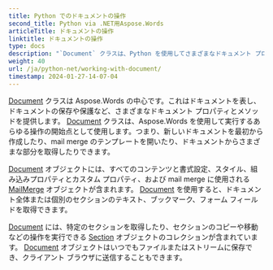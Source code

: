```yaml
---
title: Python でのドキュメントの操作
second_title: Python via .NET用Aspose.Words
articleTitle: ドキュメントの操作
linktitle: ドキュメントの操作
type: docs
description: "`Document` クラスは、Python を使用してさまざまなドキュメント プロパティとメソッドを提供します。 `Document` クラスは、Python 用の Aspose.Words を使用して実行するあらゆる処理の開始点として使用します。 `Document` オブジェクトは、ファイルまたはストリームに保存したり、ブラウザに送信したりできます。"
weight: 40
url: /ja/python-net/working-with-document/
timestamp: 2024-01-27-14-07-04
---
```


[Document](https://reference.aspose.com/words/python-net/aspose.words/document/) クラスは Aspose.Words の中心です。これはドキュメントを表し、ドキュメントの保存や保護など、さまざまなドキュメント プロパティとメソッドを提供します。 [Document](https://reference.aspose.com/words/python-net/aspose.words/document/) クラスは、Aspose.Words を使用して実行するあらゆる操作の開始点として使用します。つまり、新しいドキュメントを最初から作成したり、mail merge のテンプレートを開いたり、ドキュメントからさまざまな部分を取得したりできます。

[Document](https://reference.aspose.com/words/python-net/aspose.words/document/) オブジェクトには、すべてのコンテンツと書式設定、スタイル、組み込みプロパティとカスタム プロパティ、および mail merge に使用される [MailMerge](https://reference.aspose.com/words/python-net/aspose.words.mailmerging/mailmerge/) オブジェクトが含まれます。 [Document](https://reference.aspose.com/words/python-net/aspose.words/document/) を使用すると、ドキュメント全体または個別のセクションのテキスト、ブックマーク、フォーム フィールドを取得できます。

[Document](https://reference.aspose.com/words/python-net/aspose.words/document/) には、特定のセクションを取得したり、セクションのコピーや移動などの操作を実行できる [Section](https://reference.aspose.com/words/python-net/aspose.words/section/) オブジェクトのコレクションが含まれています。 [Document](https://reference.aspose.com/words/python-net/aspose.words/document/) オブジェクトはいつでもファイルまたはストリームに保存でき、クライアント ブラウザに送信することもできます。
